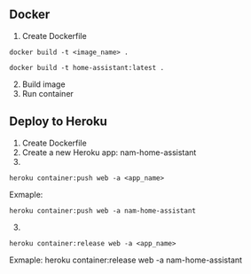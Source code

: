 ## Docker
1. Create Dockerfile
```
docker build -t <image_name> .
```
```
docker build -t home-assistant:latest .
```
2. Build image
3. Run container

## Deploy to Heroku
1. Create Dockerfile
1. Create a new Heroku app: nam-home-assistant
2. 
```
heroku container:push web -a <app_name>
```
Exmaple:
```
heroku container:push web -a nam-home-assistant
```
3. 
```
heroku container:release web -a <app_name>
```
Exmaple:
heroku container:release web -a nam-home-assistant